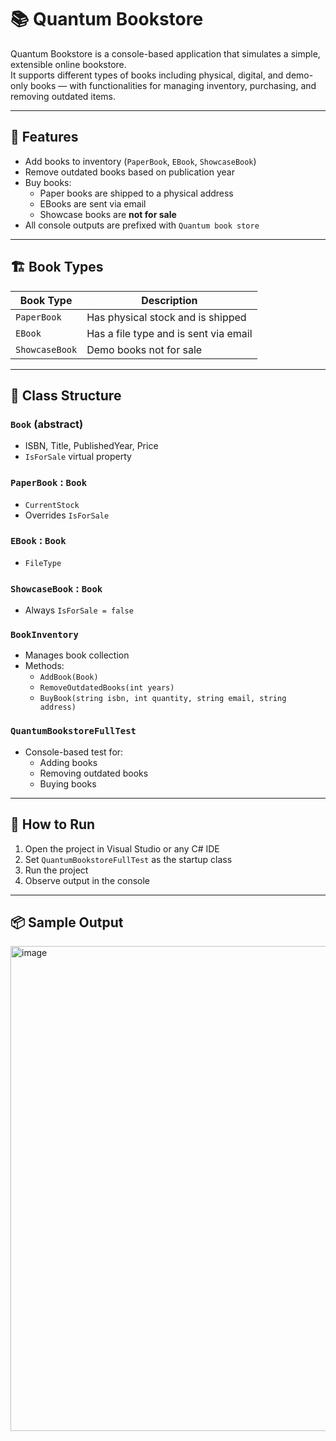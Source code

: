 # 📚 Quantum Bookstore

Quantum Bookstore is a console-based application that simulates a simple, extensible online bookstore.  
It supports different types of books including physical, digital, and demo-only books — with functionalities for managing inventory, purchasing, and removing outdated items.

---

## 🚀 Features

- Add books to inventory (`PaperBook`, `EBook`, `ShowcaseBook`)
- Remove outdated books based on publication year
- Buy books:
  - Paper books are shipped to a physical address
  - EBooks are sent via email
  - Showcase books are **not for sale**
- All console outputs are prefixed with `Quantum book store`

---

## 🏗️ Book Types

| Book Type      | Description                                     |
|----------------|-------------------------------------------------|
| `PaperBook`    | Has physical stock and is shipped               |
| `EBook`        | Has a file type and is sent via email           |
| `ShowcaseBook` | Demo books not for sale                         |

---

## 🧩 Class Structure

### `Book` (abstract)
- ISBN, Title, PublishedYear, Price
- `IsForSale` virtual property

### `PaperBook` : `Book`
- `CurrentStock`
- Overrides `IsForSale`

### `EBook` : `Book`
- `FileType`

### `ShowcaseBook` : `Book`
- Always `IsForSale = false`

### `BookInventory`
- Manages book collection
- Methods:
  - `AddBook(Book)`
  - `RemoveOutdatedBooks(int years)`
  - `BuyBook(string isbn, int quantity, string email, string address)`

### `QuantumBookstoreFullTest`
- Console-based test for:
  - Adding books
  - Removing outdated books
  - Buying books

---

## 🧪 How to Run

1. Open the project in Visual Studio or any C# IDE
2. Set `QuantumBookstoreFullTest` as the startup class
3. Run the project
4. Observe output in the console

---

## 📦 Sample Output
<img width="1251" height="776" alt="image" src="https://github.com/user-attachments/assets/f822e03a-b248-4afc-8d90-86ad33682d22" />


